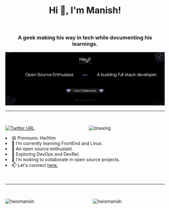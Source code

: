 <h1 align=center> Hi 👋, I'm Manish!</h1>

<p>&nbsp</p>

<h3 align=center> <b> A geek making his way in tech while documenting his learnings.</b> </h3>

![Banner](@Heismanish.png)

---

<!--gif-->

<p>&nbsp</p>

<p><img align="right" src="https://octodex.github.com/images/Professortocat_v2.png" alt="drawing" width="240" /></p>


<!-- Twitter button-->
[![Twitter URL](https://img.shields.io/twitter/url/https/twitter.com/_heismanish.svg?style=social&label=Follow%20%40_heismanish)](https://twitter.com/_heismanish)

<!--About-->
<p align=left>
  <li> 😄 Pronouns: He/Him </li>
  <li> 🌱 I’m currently learning FrontEnd and Linux.</li>
  <li>🫰 An open source enthusiast.</li>
  <li>🧭 Exploring DevOps and DevRel.</li>
  <li>👯 I’m looking to collaborate in open source projects.</li>
  <li> 📫 Let's connect <a href= "https://linktr.ee/heismanish">here.</a> </li>
  <p>&nbsp</p>

</p>


---

<!--widgets-->

<p>&nbsp</p>
<!-- Github-stats -->
<p><img align="left" src="https://github-readme-stats.vercel.app/api?username=Heismanish&show_icons=true&theme=tokyonight"        alt="heismanish" width="45%"/></p>
       
<!-- language stats        -->
<!--  <p><img align="right" src="https://github-readme-stats.vercel.app/api/top-langs/?username=heismanish&theme=onedark&layout=compact" alt="heismanish" width="45%"/></p> -->

<!-- streak stats -->
<!-- 
[![GitHub Streak](https://streak-stats.demolab.com?user=Heismanish&theme=tokyonight&border_radius=5)](https://git.io/streak-stats) -->

<p><img align="right" src="https://streak-stats.demolab.com?user=Heismanish&theme=tokyonight&border_radius=5" alt="heismanish" width="45%"/></p>
